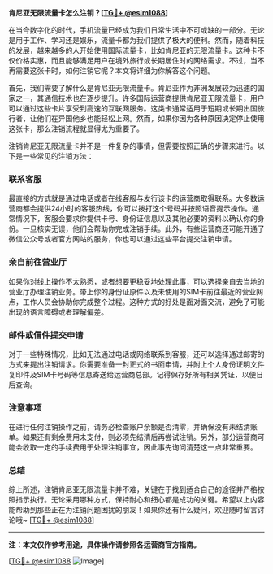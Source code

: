 **肯尼亚无限流量卡怎么注销？[[TG💪+ @esim1088](https://t.me/s/esim1088)]**

在当今数字化的时代，手机流量已经成为我们日常生活中不可或缺的一部分。无论是用于工作、学习还是娱乐，流量卡都为我们提供了极大的便利。然而，随着科技的发展，越来越多的人开始使用国际流量卡，比如肯尼亚的无限流量卡。这种卡不仅价格实惠，而且能够满足用户在境外旅行或长期居住时的网络需求。不过，当不再需要这张卡时，如何注销它呢？本文将详细为你解答这个问题。

首先，我们需要了解什么是肯尼亚无限流量卡。肯尼亚作为非洲发展较为迅速的国家之一，其通信技术也在逐步提升。许多国际运营商提供肯尼亚无限流量卡，用户可以通过这些卡片享受到高速的互联网服务。这类卡通常适用于短期或长期出国旅行者，让他们在异国他乡也能轻松上网。然而，如果你因为各种原因决定停止使用这张卡，那么注销流程就显得尤为重要了。

注销肯尼亚无限流量卡并不是一件复杂的事情，但需要按照正确的步骤来进行。以下是一些常见的注销方法：

### **联系客服**
最直接的方式就是通过电话或者在线客服与发行该卡的运营商取得联系。大多数运营商都会提供24小时的客服热线，你可以拨打这个号码并按照语音提示操作。通常情况下，客服会要求你提供卡号、身份证信息以及其他必要的资料以确认你的身份。一旦核实无误，他们会帮助你完成注销手续。此外，有些运营商还可能开通了微信公众号或者官方网站的服务，你也可以通过这些平台提交注销申请。

### **亲自前往营业厅**
如果你对线上操作不太熟悉，或者想要更稳妥地处理此事，可以选择亲自去当地的营业厅办理注销业务。带上你的身份证原件以及未使用的SIM卡前往最近的营业网点，工作人员会协助你完成整个过程。这种方式的好处是面对面交流，避免了可能出现的语言障碍或者理解偏差。

### **邮件或信件提交申请**
对于一些特殊情况，比如无法通过电话或网络联系到客服，还可以选择通过邮寄的方式来提出注销请求。你需要准备一封正式的书面申请，并附上个人身份证明文件复印件及SIM卡号码等信息寄送给运营商总部。记得保存好所有相关凭证，以便日后查询。

### **注意事项**
在进行任何注销操作之前，请务必检查账户余额是否清零，并确保没有未结清账单。如果还有剩余费用未支付，则必须先结清后再尝试注销。另外，部分运营商可能会收取一定的手续费用于处理注销事宜，因此事先询问清楚这一点非常重要。

### **总结**
综上所述，注销肯尼亚无限流量卡并不难，关键在于找到适合自己的途径并严格按照指示执行。无论采用哪种方式，保持耐心和细心都是成功的关键。希望以上内容能帮助到那些正在为注销问题困扰的朋友！如果你还有什么疑问，欢迎随时留言讨论哦~ [[TG💪+ @esim1088](https://t.me/s/esim1088)]

---

**注：本文仅作参考用途，具体操作请参照各运营商官方指南。**

[[TG💪+ @esim1088](https://t.me/s/esim1088) ![Image](https://i.postimg.cc/4NQfJmqS/Snipaste-2025-05-13-00-14-12.png)]